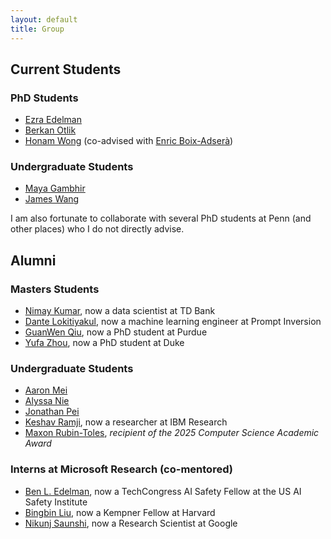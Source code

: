 ```yaml
---
layout: default
title: Group
---
```

## Current Students
### PhD Students
* [Ezra Edelman](https://www.ezraedelman.com/) 
* [Berkan Otlik](https://berkan.xyz/)
* [Honam Wong](https://matheart.github.io/) (co-advised with [Enric Boix-Adserà](https://web.mit.edu/eboix/www/))

<!-- ### Masters Student(s) -->

### Undergraduate Students  
* [Maya Gambhir](https://mayapalgambhir.com/)
* [James Wang](https://www.linkedin.com/in/jwang541)

I am also fortunate to collaborate with several PhD students at Penn (and other places) who I do not directly advise.

## Alumni
### Masters Students
* [Nimay Kumar](https://nimaykumar.com/), now a data scientist at TD Bank
* [Dante Lokitiyakul](https://dante-hl.github.io/), now a machine learning engineer at Prompt Inversion
* [GuanWen Qiu](https://www.linkedin.com/in/guanwen-qiu-92b6651b0), now a PhD student at Purdue
* [Yufa Zhou](https://masterzhou1.github.io/), now a PhD student at Duke

### Undergraduate Students
* [Aaron Mei](https://www.linkedin.com/in/aaron-mei-513b73a2)
* [Alyssa Nie](https://www.linkedin.com/in/alyssanie)
* [Jonathan Pei](https://www.linkedin.com/in/jonathanpei)
* [Keshav Ramji](https://www.keshavramji.com/), now a researcher at IBM Research
* [Maxon Rubin-Toles](https://www.linkedin.com/in/max-rubin-toles), *recipient of the 2025 Computer Science Academic Award*

### Interns at Microsoft Research (co-mentored)
* [Ben L. Edelman](https://benjaminedelman.com/), now a TechCongress AI Safety Fellow at the US AI Safety Institute  
* [Bingbin Liu](https://clarabing.github.io/), now a Kempner Fellow at Harvard
* [Nikunj Saunshi](https://www.nikunjsaunshi.com/), now a Research Scientist at Google
